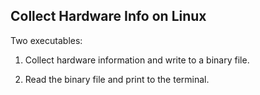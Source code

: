 ## Collect Hardware Info on Linux

Two executables:

1. Collect hardware information and write to a binary file.

2. Read the binary file and print to the terminal.


